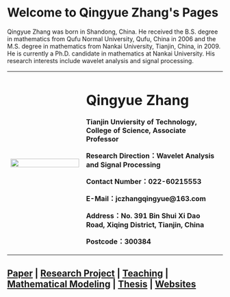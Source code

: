 # Welcome to Qingyue Zhang's Pages

Qingyue Zhang was born in Shandong, China. He received the B.S. degree
in mathematics from Qufu Normal University, Qufu, China in 2006
and the M.S. degree in mathematics from Nankai University, Tianjin, China,
in 2009. He is currently a Ph.D. candidate in mathematics at Nankai University.
His research interests include wavelet analysis and signal processing.

<table border="0">
  <tr>
    <td width="35%">
      <img src="qingyue-zhang.github.io/qingyuezhang.jpg" width="100%">      
    </td>
    <td width="65%">
      <h1>Qingyue Zhang</h1>
      <p><b>Tianjin Unviersity of Technology, College of Science, Associate Professor</b></p>
      <p><b>Research Direction：Wavelet Analysis and Signal Processing</b></p>
      <p><b>Contact Number：022-60215553</b></p>
      <p><b>E-Mail：jczhangqingyue@163.com</b></p>
      <p><b>Address：No. 391 Bin Shui Xi Dao Road, Xiqing District, Tianjin, China</b></p>
      <p><b>Postcode：300384</b></p>
    </td>
  </tr>
</table>

## <a href="/paper.html">Paper</a>  |  <a href="/project.html">Research Project</a>  |  <a href="/teach.html">Teaching</a>  |  <a href="/model.html">Mathematical Modeling</a>  |  <a href="/thesis.html">Thesis</a>  |  <a href="/link.html">Websites</a>    
